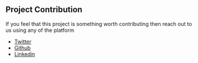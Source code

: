 ## **Project** Contribution

If you feel that this project is something worth contributing then reach out to us using any of the platform 

- [Twitter](https://twitter.com/MrNobod93433336)
- [Github](https://github.com/Deepanjalkumar)
- [Linkedin](https://www.linkedin.com/in/deepanjal-21041217b)
